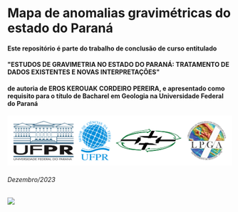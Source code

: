 # Mapa de anomalias gravimétricas do estado do Paraná
#### Este repositório é parte do trabalho de conclusão de curso entitulado 
#### "ESTUDOS DE GRAVIMETRIA NO ESTADO DO PARANÁ: TRATAMENTO DE DADOS EXISTENTES E NOVAS INTERPRETAÇÕES"
#### de autoria de EROS KEROUAK CORDEIRO PEREIRA, e apresentado como requisito para o título de Bacharel em Geologia na Universidade Federal do Paraná
![](https://github.com/ErosKerouak/gravPR/blob/main/logos.png)
###### Dezembro/2023

![](https://github.com/ErosKerouak/gravPR/img/blob/main/basemap.jpg)

